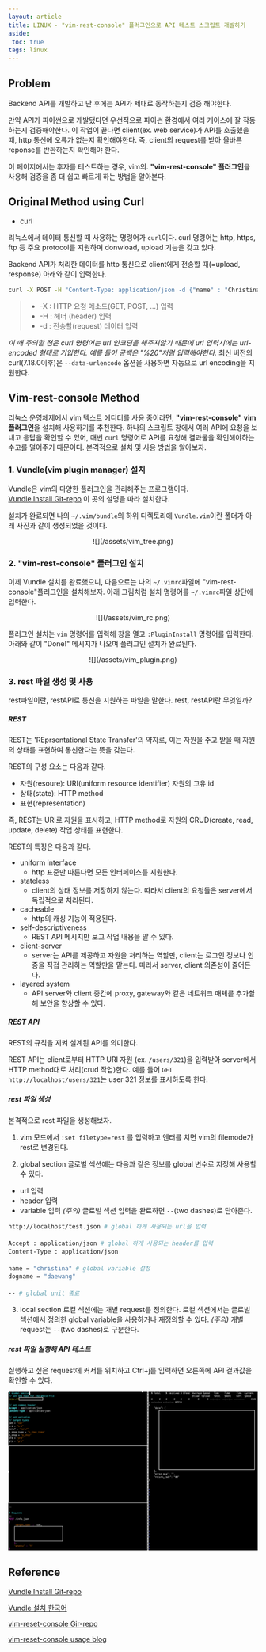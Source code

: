 ```yaml
---
layout: article
title: LINUX - "vim-rest-console" 플러그인으로 API 테스트 스크립트 개발하기
aside:
 toc: true
tags: linux
---
```


## Problem
Backend API를 개발하고 난 후에는 API가 제대로 동작하는지 검증 해야한다.   

만약 API가 파이썬으로 개발됐다면 우선적으로 파이썬 환경에서 여러 케이스에 잘 작동하는지 검증해야한다. 이 작업이 끝나면 client(ex. web service)가 API를 호출했을 때, http 통신에 오류가 없는지 확인해야한다. 즉, client의 request를 받아 올바른 reponse를 반환하는지 확인해야 한다.    

이 페이지에서는 후자를 테스트하는 경우, vim의. **"vim-rest-console" 플러그인**을 사용해 검증을 좀 더 쉽고 빠르게 하는 방법을 알아본다. 


## Original Method using Curl

* curl

리눅스에서 데이터 통신할 때 사용하는 명령어가 `curl`이다. 
curl 명령어는 http, https, ftp 등 주요 protocol를 지원하며 donwload, upload 기능을 갖고 있다. 

Backend API가 처리한 데이터를 http 통신으로 client에게 전송할 때(=upload, response) 아래와 같이 입력한다.

```sh
curl -X POST -H "Content-Type: application/json -d {"name" : "Christina", "dog_name" : "daewang"}" http://localhost/test.json
```
> * -X : HTTP 요청 메소드(GET, POST, ...) 입력
> * -H : 헤더 (header) 입력 
> * -d : 전송할(request) 데이터 입력

*이 때 주의할 점은 curl 명령어는 url 인코딩을 해주지않기 때문에 url 입력시에는 url-encoded 형태로 기입한다. 예를 들어 공백은 "%20"처럼 입력해야한다.* 최신 버전의 curl(7.18.0이후)은 `--data-urlencode` 옵션을 사용하면 자동으로 url encoding을 지원한다. 


## Vim-rest-console Method

리눅스 운영체제에서 vim 텍스트 에디터를 사용 중이라면, **"vim-rest-console" vim 플러그인**을 설치해 사용하기를 추천한다. 하나의 스크립트 창에서 여러 API에 요청을 보내고 응답을 확인할 수 있어, 매번 `curl` 명령어로 API를 요청해 결과물을 확인해야하는 수고를 덜어주기 때문이다. 본격적으로 설치 및 사용 방법을 알아보자. 

### 1. Vundle(vim plugin manager) 설치

Vundle은 vim의 다양한 플러그인을 관리해주는 프로그램이다.   
[Vundle Install Git-repo](https://github.com/VundleVim/Vundle.vim) 이 곳의 설명을 따라 설치한다. 

설치가 완료되면 나의 `~/.vim/bundle`의 하위 디렉토리에 `Vundle.vim`이란 폴더가 아래 사진과 같이 생성되었을 것이다. 

<div style="width:50%; height:20%; margin:0 auto;" align="center" markdown="1">
![](/assets/vim_tree.png)
</div>

### 2. "vim-rest-console" 플러그인 설치

이제 Vundle 설치를 완료했으니, 다음으로는 나의 `~/.vimrc`파일에 "vim-rest-console"플러그인을 설치해보자. 아래 그림처럼 설치 명령어를 `~/.vimrc`파일 상단에 입력한다. 

<div style="width:80%; margin:0 auto;" align="center" markdown="1">
![](/assets/vim_rc.png)
</div>

플러그인 설치는 `vim` 명령어를 입력해 창을 열고 `:PluginInstall` 명령어를 입력한다. 아래와 같이 "Done!" 메시지가 나오며 플러그인 설치가 완료된다. 

<div style="width:80%; margin:0 auto;" align="center" markdown="1">
![](/assets/vim_plugin.png)
</div>


### 3. rest 파일 생성 및 사용

rest파일이란, restAPI로 통신을 지원하는 파일을 말한다. 
rest, restAPI란 무엇일까?

##### REST

REST는 'REprsentational State Transfer'의 약자로, 이는 자원을 주고 받을 때 자원의 상태를 표현하여 통신한다는 뜻을 갖는다.

	
REST의 구성 요소는 다음과 같다. 

* 자원(resoure): URI(uniform resource identifier) 자원의 고유 id
* 상태(state): HTTP method 
* 표현(representation)

즉, REST는 URI로 자원을 표시하고, HTTP method로 자원의 CRUD(create, read, update, delete) 작업 상태를 표현한다. 	

REST의 특징은 다음과 같다.

* uniform interface
	* http 표준만 따른다면 모든 인터페이스를 지원한다. 
* stateless
	* client의 상태 정보를 저장하지 않는다. 따라서 client의 요청들은 server에서 독립적으로 처리된다.
* cacheable 
	* http의 캐싱 기능이 적용된다. 
* self-descriptiveness
	* REST API 메시지만 보고 작업 내용을 알 수 있다. 
* client-server
	* server는 API를 제공하고 자원을 처리하는 역할만, client는 로그인 정보나 인증을 직접 관리하는 역할만을 맡는다. 따라서 server, client 의존성이 줄어든다.
* layered system
	* API server와 client 중간에 proxy, gateway와 같은 네트워크 매체를 추가할해 보안을 향상할 수 있다. 

##### REST API

REST의 규칙을 지켜 설계된 API를 의미한다. 

REST API는 client로부터 HTTP URI 자원 (ex. `/users/321`)을 입력받아 server에서 HTTP method대로 처리(crud 작업)한다. 예를 들어 `GET http://localhost/users/321`는 user 321 정보를 표시하도록 한다. 

##### rest 파일 생성
본격적으로 rest 파일을 생성해보자.

1. vim 모드에서 `:set filetype=rest` 를 입력하고 엔터를 치면 vim의 filemode가 rest로 변경된다. 

2. global section
글로벌 섹션에는 다음과 같은 정보를 global 변수로 지정해 사용할 수 있다. 
- url 입력
- header 입력
- variable 입력
*(주의)* 글로벌 섹션 입력을 완료하면 `--`(two dashes)로 닫아준다. 

```sh
http://localhost/test.json # global 하게 사용되는 url을 입력

Accept : application/json # global 하게 사용되는 header를 입력
Content-Type : application/json

name = "christina" # global variable 설정
dogname = "daewang"

-- # global unit 종료 
```

3. local section 
로컬 섹션에는 개별 request를 정의한다. 로컬 섹션에서는 글로벌 섹션에서 정의한 global variable을 사용하거나 재정의할 수 있다.
*(주의)* 개별 request는 `--`(two dashes)로 구분한다. 

##### rest 파일 실행해 API 테스트 
실행하고 싶은 request에 커서를 위치하고 Ctrl+j를 입력하면 오른쪽에 API 결과값을 확인할 수 있다. 

![](/assets/rest.png)


## Reference
[Vundle Install Git-repo](https://github.com/VundleVim/Vundle.vim)   

[Vundle 설치 한국어](https://bubobubo.tistory.com/28)

[vim-reset-console Gir-repo](https://github.com/diepm/vim-rest-console)   

[vim-reset-console usage blog](https://dev.to/leojpod/testing-and-documenting-your-apis-with-vim-rest-console-215d)   